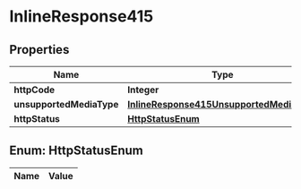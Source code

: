 

# InlineResponse415

## Properties

Name | Type | Description | Notes
------------ | ------------- | ------------- | -------------
**httpCode** | **Integer** |  |  [optional]
**unsupportedMediaType** | [**InlineResponse415UnsupportedMediaType**](InlineResponse415UnsupportedMediaType.md) |  |  [optional]
**httpStatus** | [**HttpStatusEnum**](#HttpStatusEnum) |  |  [optional]


## Enum: HttpStatusEnum

Name | Value
---- | -----




